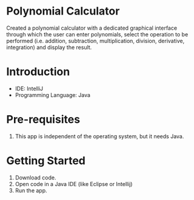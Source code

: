 # Polynomial Calculator
Created a polynomial calculator with a dedicated graphical interface through which the user can enter polynomials, select the operation to be performed (i.e. addition, subtraction, multiplication, division, derivative, integration) and display the result.
# Introduction
 - IDE: IntelliJ
 - Programming Language: Java
# Pre-requisites
  1. This app is independent of the operating system, but it needs Java.
# Getting Started
  1. Download code.
  2. Open code in a Java IDE (like Eclipse or Intellij)
  3. Run the app.
